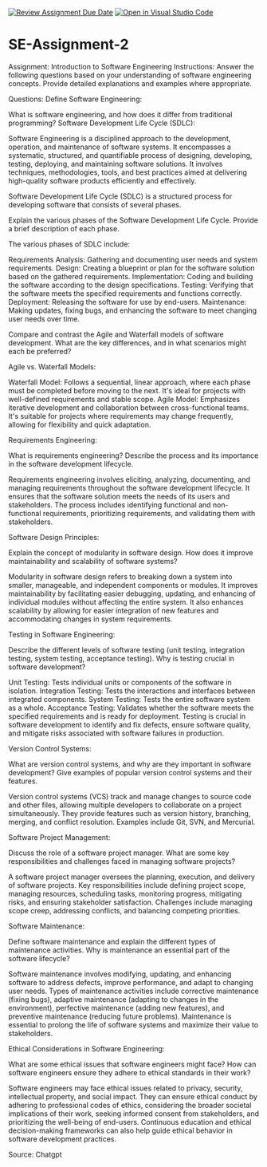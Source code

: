 [![Review Assignment Due Date](https://classroom.github.com/assets/deadline-readme-button-24ddc0f5d75046c5622901739e7c5dd533143b0c8e959d652212380cedb1ea36.svg)](https://classroom.github.com/a/-ucQIGTc)
[![Open in Visual Studio Code](https://classroom.github.com/assets/open-in-vscode-718a45dd9cf7e7f842a935f5ebbe5719a5e09af4491e668f4dbf3b35d5cca122.svg)](https://classroom.github.com/online_ide?assignment_repo_id=15244678&assignment_repo_type=AssignmentRepo)
# SE-Assignment-2
Assignment: Introduction to Software Engineering
Instructions:
Answer the following questions based on your understanding of software engineering concepts. Provide detailed explanations and examples where appropriate.

Questions:
Define Software Engineering:

What is software engineering, and how does it differ from traditional programming?
Software Development Life Cycle (SDLC):

Software Engineering is a disciplined approach to the development, operation, and maintenance of software systems. It encompasses a systematic, structured, and quantifiable process of designing, developing, testing, deploying, and maintaining software solutions. It involves techniques, methodologies, tools, and best practices aimed at delivering high-quality software products efficiently and effectively.

Software Development Life Cycle (SDLC) is a structured process for developing software that consists of several phases.


Explain the various phases of the Software Development Life Cycle. Provide a brief description of each phase.

The various phases of SDLC include:

Requirements Analysis: Gathering and documenting user needs and system requirements.
Design: Creating a blueprint or plan for the software solution based on the gathered requirements.
Implementation: Coding and building the software according to the design specifications.
Testing: Verifying that the software meets the specified requirements and functions correctly.
Deployment: Releasing the software for use by end-users.
Maintenance: Making updates, fixing bugs, and enhancing the software to meet changing user needs over time.


Compare and contrast the Agile and Waterfall models of software development. What are the key differences, and in what scenarios might each be preferred?

Agile vs. Waterfall Models:

Waterfall Model: Follows a sequential, linear approach, where each phase must be completed before moving to the next. It's ideal for projects with well-defined requirements and stable scope.
Agile Model: Emphasizes iterative development and collaboration between cross-functional teams. It's suitable for projects where requirements may change frequently, allowing for flexibility and quick adaptation.

Requirements Engineering:

What is requirements engineering? Describe the process and its importance in the software development lifecycle.

Requirements engineering involves eliciting, analyzing, documenting, and managing requirements throughout the software development lifecycle. It ensures that the software solution meets the needs of its users and stakeholders. The process includes identifying functional and non-functional requirements, prioritizing requirements, and validating them with stakeholders.


Software Design Principles:

Explain the concept of modularity in software design. How does it improve maintainability and scalability of software systems?

Modularity in software design refers to breaking down a system into smaller, manageable, and independent components or modules. It improves maintainability by facilitating easier debugging, updating, and enhancing of individual modules without affecting the entire system. It also enhances scalability by allowing for easier integration of new features and accommodating changes in system requirements.


Testing in Software Engineering:

Describe the different levels of software testing (unit testing, integration testing, system testing, acceptance testing). Why is testing crucial in software development?

Unit Testing: Tests individual units or components of the software in isolation.
Integration Testing: Tests the interactions and interfaces between integrated components.
System Testing: Tests the entire software system as a whole.
Acceptance Testing: Validates whether the software meets the specified requirements and is ready for deployment. Testing is crucial in software development to identify and fix defects, ensure software quality, and mitigate risks associated with software failures in production.


Version Control Systems:

What are version control systems, and why are they important in software development? Give examples of popular version control systems and their features.

Version control systems (VCS) track and manage changes to source code and other files, allowing multiple developers to collaborate on a project simultaneously. They provide features such as version history, branching, merging, and conflict resolution. Examples include Git, SVN, and Mercurial.


Software Project Management:

Discuss the role of a software project manager. What are some key responsibilities and challenges faced in managing software projects?

A software project manager oversees the planning, execution, and delivery of software projects. Key responsibilities include defining project scope, managing resources, scheduling tasks, monitoring progress, mitigating risks, and ensuring stakeholder satisfaction. Challenges include managing scope creep, addressing conflicts, and balancing competing priorities.

Software Maintenance:

Define software maintenance and explain the different types of maintenance activities. Why is maintenance an essential part of the software lifecycle?

Software maintenance involves modifying, updating, and enhancing software to address defects, improve performance, and adapt to changing user needs. Types of maintenance activities include corrective maintenance (fixing bugs), adaptive maintenance (adapting to changes in the environment), perfective maintenance (adding new features), and preventive maintenance (reducing future problems). Maintenance is essential to prolong the life of software systems and maximize their value to stakeholders.

Ethical Considerations in Software Engineering:

What are some ethical issues that software engineers might face? How can software engineers ensure they adhere to ethical standards in their work?

Software engineers may face ethical issues related to privacy, security, intellectual property, and social impact. They can ensure ethical conduct by adhering to professional codes of ethics, considering the broader societal implications of their work, seeking informed consent from stakeholders, and prioritizing the well-being of end-users. Continuous education and ethical decision-making frameworks can also help guide ethical behavior in software development practices.

Source: Chatgpt


